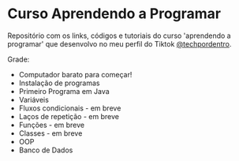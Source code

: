 # Curso Aprendendo a Programar

Repositório com os links, códigos e tutoriais do curso 'aprendendo a programar' que desenvolvo no meu perfil do Tiktok [@techpordentro](https://www.tiktok.com/@techpordentro).

Grade:

- Computador barato para começar!
- Instalação de programas
- Primeiro Programa em Java
- Variáveis
- Fluxos condicionais - em breve
- Laços de repetição - em breve
- Funções - em breve
- Classes - em breve
- OOP
- Banco de Dados
